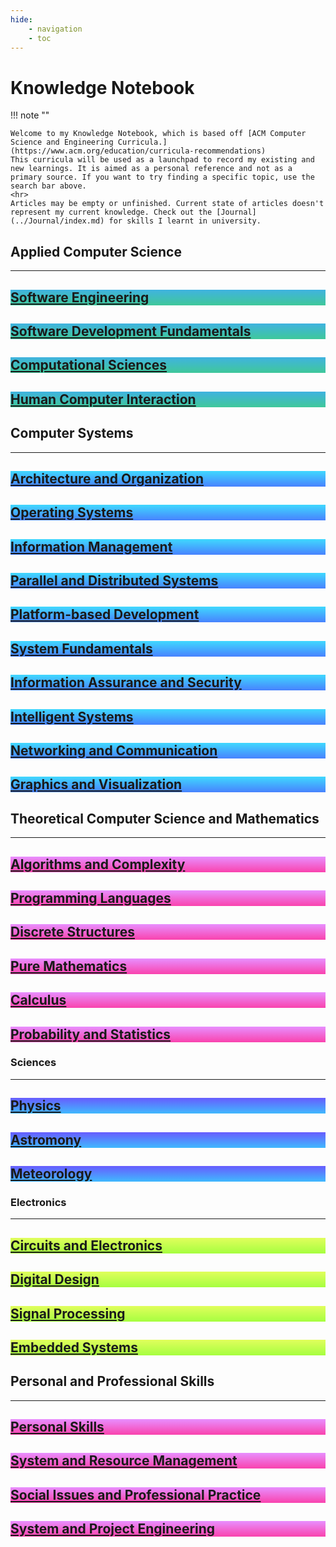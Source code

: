 ```yaml
---
hide:
    - navigation
    - toc
---
```


# Knowledge Notebook

!!! note ""

    Welcome to my Knowledge Notebook, which is based off [ACM Computer Science and Engineering Curricula.](https://www.acm.org/education/curricula-recommendations)
    This curricula will be used as a launchpad to record my existing and new learnings. It is aimed as a personal reference and not as a primary source. If you want to try finding a specific topic, use the search bar above. 
    <hr> 
    Articles may be empty or unfinished. Current state of articles doesn't represent my current knowledge. Check out the [Journal](../Journal/index.md) for skills I learnt in university.

## Applied Computer Science

---

<div class="container px-4 py-2" id="custom-cards">
    <div class="row row-cols-1 row-cols-lg-4 align-items-stretch g-4 py-3">
        <div class="col">
            <a href="Software-Engineering">
                <div class="card card-cover h-100 overflow-hidden text-white bg-dark rounded-5 shadow-lg"
                    style="background-image: linear-gradient(rgba(0, 154, 214, 0.75),rgba(0, 182, 121, 0.75));">
                    <div class="d-flex flex-column h-100 p-5 pb-3 text-white text-shadow-1">
                        <h2>Software Engineering</h2>
                    </div>
                </div>
            </a>
        </div>
        <div class="col">
            <a href="Software-Development-Fundamentals">
                <div class="card card-cover h-100 overflow-hidden text-white bg-dark rounded-5 shadow-lg"
                    style="background-image: linear-gradient(rgba(0, 154, 214, 0.75),rgba(0, 182, 121, 0.75));">
                    <div class="d-flex flex-column h-100 p-5 pb-3 text-white text-shadow-1">
                        <h2>Software Development Fundamentals</h2>
                    </div>
                </div>
            </a>
        </div>
        <div class="col">
            <a href="Computational-Sciences">
                <div class="card card-cover h-100 overflow-hidden text-white bg-dark rounded-5 shadow-lg"
                    style="background-image: linear-gradient(rgba(0, 154, 214, 0.75),rgba(0, 182, 121, 0.75));">
                    <div class="d-flex flex-column h-100 p-5 pb-3 text-white text-shadow-1">
                        <h2>Computational Sciences</h2>
                    </div>
                </div>
            </a>
        </div>
        <div class="col">
            <a href="Human-Computer-Interaction">
                <div class="card card-cover h-100 overflow-hidden text-white bg-dark rounded-5 shadow-lg"
                    style="background-image: linear-gradient(rgba(0, 154, 214, 0.75),rgba(0, 182, 121, 0.75));">
                    <div class="d-flex flex-column h-100 p-5 pb-3 text-white text-shadow-1">
                        <h2>Human Computer Interaction</h2>
                    </div>
                </div>
            </a>
        </div>
    </div>
</div>

## Computer Systems

---

<div class="container px-4 py-2" id="custom-cards">
    <div class="row row-cols-1 row-cols-lg-4 align-items-stretch g-4 py-3">
        <div class="col">
            <a href="Architecture-Organisation">
                <div class="card card-cover h-100 overflow-hidden text-white bg-dark rounded-5 shadow-lg"
                    style="background-image: linear-gradient(rgba(0, 204, 255, 0.75),rgba(11, 89, 255, 0.75));">
                    <div class="d-flex flex-column h-100 p-5 pb-3 text-white text-shadow-1">
                        <h2>Architecture and Organization</h2>
                    </div>
                </div>
            </a>
        </div>
        <div class="col">
            <a href="Operating-Systems">
                <div class="card card-cover h-100 overflow-hidden text-white bg-dark rounded-5 shadow-lg"
                    style="background-image: linear-gradient(rgba(0, 204, 255, 0.75),rgba(11, 89, 255, 0.75));">
                    <div class="d-flex flex-column h-100 p-5 pb-3 text-white text-shadow-1">
                        <h2>Operating Systems</h2>
                    </div>
                </div>
            </a>
        </div>
        <div class="col">
            <a href="Information-Management">
                <div class="card card-cover h-100 overflow-hidden text-white bg-dark rounded-5 shadow-lg"
                    style="background-image: linear-gradient(rgba(0, 204, 255, 0.75),rgba(11, 89, 255, 0.75));">
                    <div class="d-flex flex-column h-100 p-5 pb-3 text-white text-shadow-1">
                        <h2>Information Management</h2>
                    </div>
                </div>
            </a>
        </div>
        <div class="col">
            <a href="Parallel-Distributed">
                <div class="card card-cover h-100 overflow-hidden text-white bg-dark rounded-5 shadow-lg"
                    style="background-image: linear-gradient(rgba(0, 204, 255, 0.75),rgba(11, 89, 255, 0.75));">
                    <div class="d-flex flex-column h-100 p-5 pb-3 text-shadow-1">
                        <h2>Parallel and Distributed Systems</h2>
                    </div>
                </div>
            </a>
        </div>
    </div>
    <div class="row row-cols-1 row-cols-lg-4 align-items-stretch g-4 py-3">
        <div class="col">
            <a href="Platform-Development">
                <div class="card card-cover h-100 overflow-hidden text-white bg-dark rounded-5 shadow-lg"
                    style="background-image: linear-gradient(rgba(0, 204, 255, 0.75),rgba(11, 89, 255, 0.75));">
                    <div class="d-flex flex-column h-100 p-5 pb-3 text-shadow-1">
                        <h2>Platform-based Development</h2>
                    </div>
                </div>
            </a>
        </div>
        <div class="col">
            <a href="System-Fundamentals">
                <div class="card card-cover h-100 overflow-hidden text-white bg-dark rounded-5 shadow-lg"
                    style="background-image: linear-gradient(rgba(0, 204, 255, 0.75),rgba(11, 89, 255, 0.75));">
                    <div class="d-flex flex-column h-100 p-5 pb-3 text-white text-shadow-1">
                        <h2>System Fundamentals</h2>
                    </div>
                </div>
            </a>
        </div>
        <div class="col">
            <a href="Information-Assurance-Security">
                <div class="card card-cover h-100 overflow-hidden text-white bg-dark rounded-5 shadow-lg"
                    style="background-image: linear-gradient(rgba(0, 204, 255, 0.75),rgba(11, 89, 255, 0.75));">
                    <div class="d-flex flex-column h-100 p-5 pb-3 text-white text-shadow-1">
                        <h2>Information Assurance and Security</h2>
                    </div>
                </div>
            </a>
        </div>
        <div class="col">
            <a href="Intelligent-Systems">
                <div class="card card-cover h-100 overflow-hidden text-white bg-dark rounded-5 shadow-lg"
                    style="background-image: linear-gradient(rgba(0, 204, 255, 0.75),rgba(11, 89, 255, 0.75));">
                    <div class="d-flex flex-column h-100 p-5 pb-3 text-white text-shadow-1">
                        <h2>Intelligent Systems</h2>
                    </div>
                </div>
            </a>
        </div>
    </div>
    <div class="row row-cols-1 row-cols-lg-4 align-items-stretch g-4 py-3">
        <div class="col">
            <a href="Networking-Communication">
                <div class="card card-cover h-100 overflow-hidden text-white bg-dark rounded-5 shadow-lg"
                    style="background-image: linear-gradient(rgba(0, 204, 255, 0.75),rgba(11, 89, 255, 0.75));">
                    <div class="d-flex flex-column h-100 p-5 pb-3 text-white text-shadow-1">
                        <h2>Networking and Communication</h2>
                    </div>
                </div>
            </a>
        </div>
         <div class="col">
            <a href="Graphics-Visualization">
                <div class="card card-cover h-100 overflow-hidden text-white bg-dark rounded-5 shadow-lg"
                    style="background-image: linear-gradient(rgba(0, 204, 255, 0.75),rgba(11, 89, 255, 0.75));">
                    <div class="d-flex flex-column h-100 p-5 pb-3 text-shadow-1">
                        <h2>Graphics and Visualization</h2>
                    </div>
                </div>
            </a>
        </div>
    </div>
</div>

## Theoretical Computer Science and Mathematics

---

<div class="container px-4 py-2" id="custom-cards">
    <div class="row row-cols-1 row-cols-lg-4 align-items-stretch g-4 py-3">
        <div class="col">
            <a href="Algorithms-Complexity">
                <div class="card card-cover h-100 overflow-hidden text-white bg-dark rounded-5 shadow-lg"
                    style="background-image: linear-gradient(rgba(225, 106, 255, 0.75),rgba(248, 4, 147, 0.75));">
                    <div class="d-flex flex-column h-100 p-5 pb-3 text-white text-shadow-1">
                        <h2>Algorithms and Complexity</h2>
                    </div>
                </div>
            </a>
        </div>
        <div class="col">
            <a href="Programming-Languages">
                <div class="card card-cover h-100 overflow-hidden text-white bg-dark rounded-5 shadow-lg"
                    style="background-image: linear-gradient(rgba(225, 106, 255, 0.75),rgba(248, 4, 147, 0.75));">
                    <div class="d-flex flex-column h-100 p-5 pb-3 text-shadow-1">
                        <h2>Programming Languages</h2>
                    </div>
                </div>
            </a>
        </div>
    </div>
    <div class="row row-cols-1 row-cols-lg-4 align-items-stretch g-4 py-3">
        <div class="col">
            <a href="Discrete-Structures">
                <div class="card card-cover h-100 overflow-hidden text-white bg-dark rounded-5 shadow-lg"
                    style="background-image: linear-gradient(rgba(225, 106, 255, 0.75),rgba(248, 4, 147, 0.75));">
                    <div class="d-flex flex-column h-100 p-5 pb-3 text-shadow-1">
                        <h2>Discrete Structures</h2>
                    </div>
                </div>
            </a>
        </div>
        <div class="col">
            <a href="Pure-Mathematics">
                <div class="card card-cover h-100 overflow-hidden text-white bg-dark rounded-5 shadow-lg"
                    style="background-image: linear-gradient(rgba(225, 106, 255, 0.75),rgba(248, 4, 147, 0.75));">
                    <div class="d-flex flex-column h-100 p-5 pb-3 text-shadow-1">
                        <h2>Pure Mathematics</h2>
                    </div>
                </div>
            </a>
        </div>
        <div class="col">
            <a href="Calculus">
                <div class="card card-cover h-100 overflow-hidden text-white bg-dark rounded-5 shadow-lg"
                    style="background-image: linear-gradient(rgba(225, 106, 255, 0.75),rgba(248, 4, 147, 0.75));">
                    <div class="d-flex flex-column h-100 p-5 pb-3 text-white text-shadow-1">
                        <h2>Calculus</h2>
                    </div>
                </div>
            </a>
        </div>
        <div class="col">
            <a href="Probability-Statistics">
                <div class="card card-cover h-100 overflow-hidden text-white bg-dark rounded-5 shadow-lg"
                    style="background-image: linear-gradient(rgba(225, 106, 255, 0.75),rgba(248, 4, 147, 0.75));">
                    <div class="d-flex flex-column h-100 p-5 pb-3 text-white text-shadow-1">
                        <h2>Probability and Statistics</h2>
                    </div>
                </div>
            </a>
        </div>
    </div>
</div>

### Sciences

---

<div class="container px-4 py-2" id="custom-cards">
    <div class="row row-cols-1 row-cols-lg-4 align-items-stretch g-4 py-3">
        <div class="col">
            <a href="Physics">
                <div class="card card-cover h-100 overflow-hidden text-white bg-dark rounded-5 shadow-lg"
                    style="background-image: linear-gradient(rgba(53, 38, 255, 0.75),rgba(0, 162, 255, 0.75));">
                    <div class="d-flex flex-column h-100 p-5 pb-3 text-white text-shadow-1">
                        <h2>Physics</h2>
                    </div>
                </div>
            </a>
        </div>
        <div class="col">
            <a href="Astromony">
                <div class="card card-cover h-100 overflow-hidden text-white bg-dark rounded-5 shadow-lg"
                    style="background-image: linear-gradient(rgba(53, 38, 255, 0.75),rgba(0, 162, 255, 0.75));">
                    <div class="d-flex flex-column h-100 p-5 pb-3 text-white text-shadow-1">
                        <h2>Astromony</h2>
                    </div>
                </div>
            </a>
        </div>
        <div class="col">
            <a href="Meteorology">
                <div class="card card-cover h-100 overflow-hidden text-white bg-dark rounded-5 shadow-lg"
                    style="background-image: linear-gradient(rgba(53, 38, 255, 0.75),rgba(0, 162, 255, 0.75));">
                    <div class="d-flex flex-column h-100 p-5 pb-3 text-white text-shadow-1">
                        <h2>Meteorology</h2>
                    </div>
                </div>
            </a>
        </div>
    </div>
</div>

### Electronics

---

<div class="container px-4 py-2" id="custom-cards">
    <div class="row row-cols-1 row-cols-lg-4 align-items-stretch g-4 py-3">
        <div class="col">
            <a href="Circuits-Electronics">
                <div class="card card-cover h-100 overflow-hidden text-white bg-dark rounded-5 shadow-lg"
                    style="background-image: linear-gradient(rgba(215, 255, 38, 0.75),rgba(136, 255, 0, 0.75));">
                    <div class="d-flex flex-column h-100 p-5 pb-3 text-white text-shadow-1">
                        <h2>Circuits and Electronics</h2>
                    </div>
                </div>
            </a>
        </div>
        <div class="col">
            <a href="Digital-Design">
                <div class="card card-cover h-100 overflow-hidden text-white bg-dark rounded-5 shadow-lg"
                    style="background-image: linear-gradient(rgba(215, 255, 38, 0.75),rgba(136, 255, 0, 0.75));">
                    <div class="d-flex flex-column h-100 p-5 pb-3 text-white text-shadow-1">
                        <h2>Digital Design</h2>
                    </div>
                </div>
            </a>
        </div>
        <div class="col">
            <a href="Signal-Processing">
                <div class="card card-cover h-100 overflow-hidden text-white bg-dark rounded-5 shadow-lg"
                    style="background-image: linear-gradient(rgba(215, 255, 38, 0.75),rgba(136, 255, 0, 0.75));">
                    <div class="d-flex flex-column h-100 p-5 pb-3 text-shadow-1">
                        <h2>Signal Processing</h2>
                    </div>
                </div>
            </a>
        </div>
        <div class="col">
            <a href="Embedded-Systems">
                <div class="card card-cover h-100 overflow-hidden text-white bg-dark rounded-5 shadow-lg"
                    style="background-image: linear-gradient(rgba(215, 255, 38, 0.75),rgba(136, 255, 0, 0.75));">
                    <div class="d-flex flex-column h-100 p-5 pb-3 text-shadow-1">
                        <h2>Embedded Systems</h2>
                    </div>
                </div>
            </a>
        </div> 
    </div>
</div>

## Personal and Professional Skills

---

<div class="container px-4 py-2" id="custom-cards">
    <div class="row row-cols-1 row-cols-lg-4 align-items-stretch g-4 py-3">
        <div class="col">
            <a href="Personal-Skills">
                <div class="card card-cover h-100 overflow-hidden text-white bg-dark rounded-5 shadow-lg"
                    style="background-image: linear-gradient(rgba(225, 106, 255, 0.75),rgba(248, 4, 147, 0.75));">
                    <div class="d-flex flex-column h-100 p-5 pb-3 text-shadow-1">
                        <h2>Personal Skills</h2>
                    </div>
                </div>
            </a>
        </div>
        <div class="col">
            <a href="System-Resource-Management">
                <div class="card card-cover h-100 overflow-hidden text-white bg-dark rounded-5 shadow-lg"
                    style="background-image: linear-gradient(rgba(225, 106, 255, 0.75),rgba(248, 4, 147, 0.75));">
                    <div class="d-flex flex-column h-100 p-5 pb-3 text-white text-shadow-1">
                        <h2>System and Resource Management</h2>
                    </div>
                </div>
            </a>
        </div>
        <div class="col">
            <a href="Social-Professional">
                <div class="card card-cover h-100 overflow-hidden text-white bg-dark rounded-5 shadow-lg"
                    style="background-image: linear-gradient(rgba(225, 106, 255, 0.75),rgba(248, 4, 147, 0.75));">
                    <div class="d-flex flex-column h-100 p-5 pb-3 text-shadow-1">
                        <h2>Social Issues and Professional Practice</h2>
                    </div>
                </div>
            </a>
        </div>
        <div class="col">
            <a href="System-Project-Engineering">
                <div class="card card-cover h-100 overflow-hidden text-white bg-dark rounded-5 shadow-lg"
                    style="background-image: linear-gradient(rgba(225, 106, 255, 0.75),rgba(248, 4, 147, 0.75));">
                    <div class="d-flex flex-column h-100 p-5 pb-3 text-white text-shadow-1">
                        <h2>System and Project Engineering</h2>
                    </div>
                </div>
            </a>
        </div>
    </div>
</div>